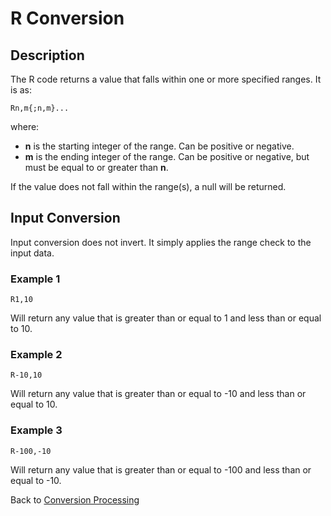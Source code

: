 # R Conversion

<PageHeader />

## Description

The R code returns a value that falls within one or more specified ranges. It is as:

```
Rn,m{;n,m}...
```

where:

- **n** is the starting integer of the range. Can be positive or negative.
- **m** is the ending integer of the range. Can be positive or negative, but must be equal to or greater than **n**.

If the value does not fall within the range(s), a null will be returned.

## Input Conversion

Input conversion does not invert. It simply applies the range check to the input data.

### Example 1

```
R1,10
```

Will return any value that is greater than or equal to 1 and less than or equal to 10.

### Example 2

```
R-10,10
```

Will return any value that is greater than or equal to -10 and less than or equal to 10.

### Example 3

```
R-100,-10
```

Will return any value that is greater than or equal to -100 and less than or equal to -10.

Back to [Conversion Processing](./../conversion-processing)

  
<PageFooter />

